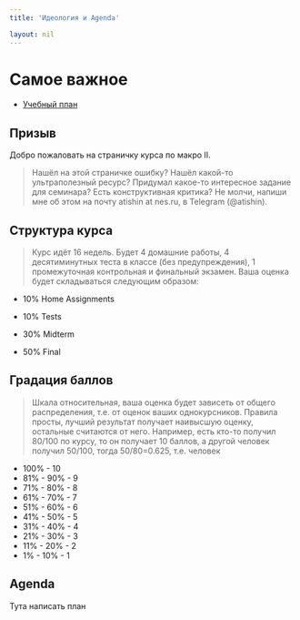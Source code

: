 ```yaml
---
title: 'Идеология и Agenda'

layout: nil
---
```


# Самое важное

* [Учебный план](Ссылка)

## Призыв

Добро пожаловать на страничку курса по макро II.

> Нашёл на этой страничке ошибку? Нашёл какой-то ультраполезный ресурс? Придумал какое-то интересное задание для семинара? Есть конструктивная критика? Не молчи, напиши мне об этом на почту atishin at nes.ru, в Telegram (@atishin).

## Структура курса

> Курс идёт 16 недель. Будет 4 домашние работы, 4 десятиминутных теста в классе (без предупреждения), 1 промежуточная контрольная и финальный экзамен. Ваша оценка будет складываться следующим образом:

* 10% Home Assignments

* 10% Tests

* 30% Midterm

* 50% Final

## Градация баллов

> Шкала относительная, ваша оценка будет зависеть от общего распределения, т.е. от оценок ваших однокурсников.
Правила просты, лучший результат получает наивысшую оценку, остальные считаются от него. Например, есть кто-то получил 80/100 по курсу, то он получает 10 баллов, а другой человек получил 50/100, тогда 50/80=0.625, т.е. человек

* 100% - 10
* 81% - 90% - 9
* 71% - 80% - 8
* 61% - 70% - 7
* 51% - 60% - 6
* 41% - 50% - 5
* 31% - 40% - 4
* 21% - 30% - 3
* 11% - 20% - 2
* 1% - 10% - 1

## Agenda

Тута написать план

<br>
